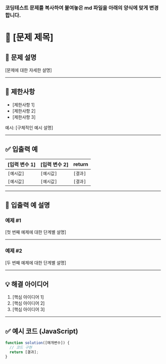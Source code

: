 ### 코딩테스트 문제를 복사하여 붙여놓은 md 파일을 아래의 양식에 맞게 변경합니다.

# 📘 [문제 제목]

  ## 📝 문제 설명

  [문제에 대한 자세한 설명]

  ---

  ## 📌 제한사항

  - [제한사항 1]
  - [제한사항 2]
  - [제한사항 3]

  예시:
  [구체적인 예시 설명]

  ---

  ## ✅ 입출력 예

  | [입력 변수 1] | [입력 변수 2] | return |
  |-------------|-------------|--------|
  | `[예시값]`   | `[예시값]`    | `[결과]` |
  | `[예시값]`   | `[예시값]`    | `[결과]` |

  ---

  ## 📌 입출력 예 설명

  ### 예제 #1

  [첫 번째 예제에 대한 단계별 설명]

  ---

  ### 예제 #2

  [두 번째 예제에 대한 단계별 설명]

  ---

  ## 💡 해결 아이디어

  1. [핵심 아이디어 1]
  2. [핵심 아이디어 2]
  3. [핵심 아이디어 3]

  ---

  ## ✅ 예시 코드 (JavaScript)

  ```js
  function solution([매개변수]) {
    // 코드 구현
    return [결과];
  }